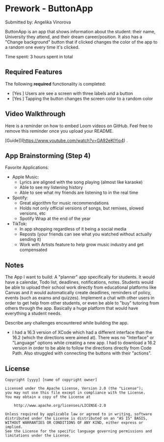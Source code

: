 # Prework - ButtonApp

Submitted by: Angelika Vinorova

ButtonApp is an app that shows information about the student: their name, University they attend, and their dream career/position. It also has a "Change background" button that if clicked changes the color of the app to a random one every time it's clicked. 

Time spent: 3 hours spent in total

## Required Features

The following **required** functionality is completed:

- [Yes ] Users are see a screen with three labels and a button
- [Yes ] Tapping the button changes the screen color to a random color
 
## Video Walkthrough

Here is a reminder on how to embed Loom videos on GitHub. Feel free to remove this reminder once you upload your README. 

[Guide]](https://www.youtube.com/watch?v=GA92eKlYio4) .

## App Brainstorming (Step 4)
Favorite Applications: 
- Apple Music:
    - Lyrics are aligned with the song playing (almost like karaoke)
    - Able to see my listening history 
    - Able to see what my friends are listening to in the real time 
- Spotify: 
    - Great algorithm for music recommendations 
    - Holds not only official versions of songs, but remixes, slowed versions, etc
    - Spotify Wrap at the end of the year 
- TikTok:
    - In app shopping regardless of it being a social media 
    - Reposts (your friends can see what you watched without actually sending it) 
    - Work with Artists feature to help grow music industry and get compensated 

## Notes
The App I want to build: A "planner" app specifically for students. It would have a calendar, Todo list, deadlines, notifications, notes. Students would be able to upload their school work directly from educational platforms like Canvas and it would automatically create deadlines, reminders of policy, events (such as exams and quizzes). Implement a chat with other users in order to get help from other students, or even be able to "buy" tutoring from others through the app. Basically a huge platform that would have everything a student needs. 

Describe any challenges encountered while building the app.
- I had a 16.3 version of XCode which had a different interface than the 16.2 (which the directions were aimed at). There was no "Interface" or "Language" options while creating a new app. I had to download a 16.2 version in order to be able to follow the directions directly from Code Path. Also struggled with connecting the buttons with their "actions". 

## License

    Copyright [yyyy] [name of copyright owner]

    Licensed under the Apache License, Version 2.0 (the "License");
    you may not use this file except in compliance with the License.
    You may obtain a copy of the License at

        http://www.apache.org/licenses/LICENSE-2.0

    Unless required by applicable law or agreed to in writing, software
    distributed under the License is distributed on an "AS IS" BASIS,
    WITHOUT WARRANTIES OR CONDITIONS OF ANY KIND, either express or implied.
    See the License for the specific language governing permissions and
    limitations under the License.
